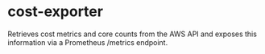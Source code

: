 # cost-exporter
Retrieves cost metrics and core counts from the AWS API and exposes this information via a Prometheus /metrics endpoint.
